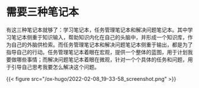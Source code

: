 # 需要三种笔记本


有这三种笔记本就够了：学习笔记本，任务管理笔记本和解决问题笔记本。其中学习笔记本侧重于知识输入，帮助知识内化在自己的头脑中，并形成一个知识库，作为自己的外脑供检索。而任务管理笔记本和解决问题笔记本侧重于输出，都是为了指导自己的行动。任务管理笔记本着眼在宏观，提供一个整体的蓝图，用于计划我要做哪些事情；而解决问题笔记本着眼在微观，针对一个个具体的任务和问题，用于引导自己思考我要怎么解决这个问题。

{{< figure src="/ox-hugo/2022-02-08_19-33-58_screenshot.png" >}}

